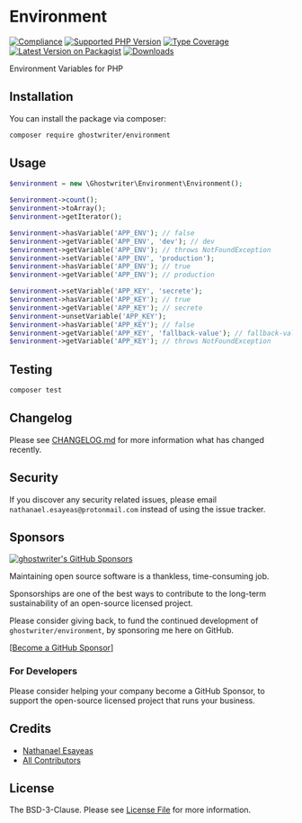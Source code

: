 # Environment

[![Compliance](https://github.com/ghostwriter/environment/actions/workflows/compliance.yml/badge.svg)](https://github.com/ghostwriter/environment/actions/workflows/continuous-integration.yml)
[![Supported PHP Version](https://badgen.net/packagist/php/ghostwriter/environment?color=8892bf)](https://www.php.net/supported-versions)
[![Type Coverage](https://shepherd.dev/github/ghostwriter/environment/coverage.svg)](https://shepherd.dev/github/ghostwriter/environment)
[![Latest Version on Packagist](https://badgen.net/packagist/v/ghostwriter/environment)](https://packagist.org/packages/ghostwriter/environment)
[![Downloads](https://badgen.net/packagist/dt/ghostwriter/environment?color=blue)](https://packagist.org/packages/ghostwriter/environment)

Environment Variables for PHP

## Installation

You can install the package via composer:

``` bash
composer require ghostwriter/environment
```

## Usage

```php
$environment = new \Ghostwriter\Environment\Environment();

$environment->count();
$environment->toArray();
$environment->getIterator();

$environment->hasVariable('APP_ENV'); // false
$environment->getVariable('APP_ENV', 'dev'); // dev
$environment->getVariable('APP_ENV'); // throws NotFoundException
$environment->setVariable('APP_ENV', 'production');
$environment->hasVariable('APP_ENV'); // true
$environment->getVariable('APP_ENV'); // production

$environment->setVariable('APP_KEY', 'secrete');
$environment->hasVariable('APP_KEY'); // true
$environment->getVariable('APP_KEY'); // secrete
$environment->unsetVariable('APP_KEY');
$environment->hasVariable('APP_KEY'); // false
$environment->getVariable('APP_KEY', 'fallback-value'); // fallback-value
$environment->getVariable('APP_KEY'); // throws NotFoundException
```

## Testing

``` bash
composer test
```

## Changelog

Please see [CHANGELOG.md](./CHANGELOG.md) for more information what has changed recently.

## Security

If you discover any security related issues, please email `nathanael.esayeas@protonmail.com` instead of using the issue tracker.

## Sponsors

[![ghostwriter's GitHub Sponsors](https://img.shields.io/github/sponsors/ghostwriter?label=Sponsors&logo=GitHub%20Sponsors)](https://github.com/sponsors/ghostwriter)

Maintaining open source software is a thankless, time-consuming job.

Sponsorships are one of the best ways to contribute to the long-term sustainability of an open-source licensed project.

Please consider giving back, to fund the continued development of `ghostwriter/environment`, by sponsoring me here on GitHub.

[[Become a GitHub Sponsor](https://github.com/sponsors/ghostwriter)]

### For Developers

Please consider helping your company become a GitHub Sponsor, to support the open-source licensed project that runs your business.

## Credits

- [Nathanael Esayeas](https://github.com/ghostwriter)
- [All Contributors](https://github.com/ghostwriter/environment/contributors)

## License

The BSD-3-Clause. Please see [License File](./LICENSE) for more information.
